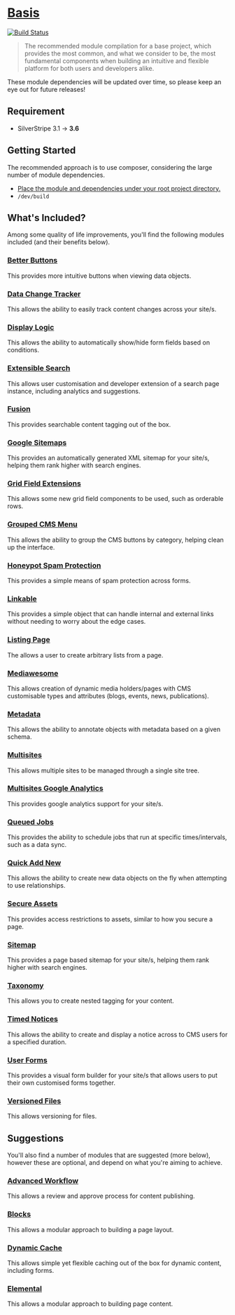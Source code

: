 # [Basis](https://packagist.org/packages/silverstripe-australia/ba-sis)

[![Build Status](https://travis-ci.org/silverstripe-australia/silverstripe-ba-sis.svg?branch=master)](https://travis-ci.org/silverstripe-australia/silverstripe-ba-sis)

> The recommended module compilation for a base project, which provides the most common, and what we consider to be, the most fundamental components when building an intuitive and flexible platform for both users and developers alike.

These module dependencies will be updated over time, so please keep an eye out for future releases!

## Requirement

* SilverStripe 3.1 → **3.6**

## Getting Started

The recommended approach is to use composer, considering the large number of module dependencies.

* [Place the module and dependencies under your root project directory.](https://packagist.org/packages/silverstripe-australia/ba-sis)
* `/dev/build`

## What's Included?

Among some quality of life improvements, you'll find the following modules included (and their benefits below).

### [Better Buttons](https://github.com/unclecheese/silverstripe-gridfield-betterbuttons/)

This provides more intuitive buttons when viewing data objects.

### [Data Change Tracker](https://github.com/silverstripe-australia/silverstripe-datachange-tracker/)

This allows the ability to easily track content changes across your site/s.

### [Display Logic](https://github.com/unclecheese/silverstripe-display-logic/)

This allows the ability to automatically show/hide form fields based on conditions.

### [Extensible Search](https://github.com/nglasl/silverstripe-extensible-search/)

This allows user customisation and developer extension of a search page instance, including analytics and suggestions.

### [Fusion](https://github.com/nglasl/silverstripe-fusion/)

This provides searchable content tagging out of the box.

### [Google Sitemaps](https://github.com/wilr/silverstripe-googlesitemaps/)

This provides an automatically generated XML sitemap for your site/s, helping them rank higher with search engines.

### [Grid Field Extensions](https://github.com/silverstripe-australia/silverstripe-gridfieldextensions/)

This allows some new grid field components to be used, such as orderable rows.

### [Grouped CMS Menu](https://github.com/silverstripe-australia/silverstripe-grouped-cms-menu/)

This allows the ability to group the CMS buttons by category, helping clean up the interface.

### [Honeypot Spam Protection](https://github.com/studiobonito/silverstripe-spamprotection-honeypot/)

This provides a simple means of spam protection across forms.

### [Linkable](https://github.com/sheadawson/silverstripe-linkable/)

This provides a simple object that can handle internal and external links without needing to worry about the edge cases.

### [Listing Page](https://github.com/nyeholt/silverstripe-listingpage/)

The allows a user to create arbitrary lists from a page.

### [Mediawesome](https://github.com/nglasl/silverstripe-mediawesome/)

This allows creation of dynamic media holders/pages with CMS customisable types and attributes (blogs, events, news, publications).

### [Metadata](https://github.com/silverstripe-australia/silverstripe-metadata/)

This allows the ability to annotate objects with metadata based on a given schema.

### [Multisites](https://github.com/silverstripe-australia/silverstripe-multisites/)

This allows multiple sites to be managed through a single site tree.

### [Multisites Google Analytics](https://github.com/sheadawson/silverstripe-multisites-googleanalytics/)

This provides google analytics support for your site/s.

### [Queued Jobs](https://github.com/silverstripe-australia/silverstripe-queuedjobs/)

This provides the ability to schedule jobs that run at specific times/intervals, such as a data sync.

### [Quick Add New](https://github.com/sheadawson/silverstripe-quickaddnew/)

This allows the ability to create new data objects on the fly when attempting to use relationships.

### [Secure Assets](https://github.com/silverstripe/silverstripe-secureassets/)

This provides access restrictions to assets, similar to how you secure a page.

### [Sitemap](https://github.com/silverstripe-australia/silverstripe-sitemap/)

This provides a page based sitemap for your site/s, helping them rank higher with search engines.

### [Taxonomy](https://github.com/silverstripe/silverstripe-taxonomy/)

This allows you to create nested tagging for your content.

### [Timed Notices](https://github.com/sheadawson/silverstripe-timednotices/)

This allows the ability to create and display a notice across to CMS users for a specified duration.

### [User Forms](https://github.com/silverstripe/silverstripe-userforms/)

This provides a visual form builder for your site/s that allows users to put their own customised forms together.

### [Versioned Files](https://github.com/silverstripe-australia/silverstripe-versionedfiles/)

This allows versioning for files.

## Suggestions

You'll also find a number of modules that are suggested (more below), however these are optional, and depend on what you're aiming to achieve.

### [Advanced Workflow](https://github.com/silverstripe-australia/silverstripe-advancedworkflow/)

This allows a review and approve process for content publishing.

### [Blocks](https://github.com/sheadawson/silverstripe-blocks/)

This allows a modular approach to building a page layout.

### [Dynamic Cache](https://github.com/tractorcow/silverstripe-dynamiccache/)

This allows simple yet flexible caching out of the box for dynamic content, including forms.

### [Elemental](https://github.com/dnadesign/silverstripe-elemental/)

This allows a modular approach to building page content.